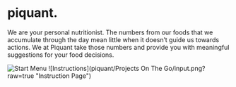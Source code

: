 piquant.
=======

We are your personal nutritionist. The numbers from our foods that we accumulate through the day mean little when it doesn’t guide us towards actions. We at Piquant take those numbers and provide you with meaningful suggestions for your food decisions.

![Start Menu](piquant/Piquant/Default.png?raw=true "Start Page")
![Instructions](piquant/Projects On The Go/input.png?raw=true "Instruction Page")
